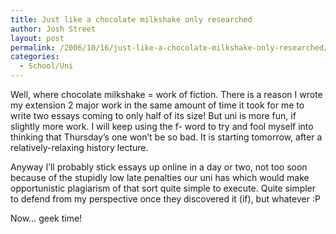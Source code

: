 ```yaml
---
title: Just like a chocolate milkshake only researched
author: Josh Street
layout: post
permalink: /2006/10/16/just-like-a-chocolate-milkshake-only-researched/
categories:
  - School/Uni
---
```

Well, where chocolate milkshake = work of fiction. There is a reason I wrote my extension 2 major work in the same amount of time it took for me to write two essays coming to only half of its size! But uni is more fun, if slightly more work. I will keep using the f- word to try and fool myself into thinking that Thursday&#8217;s one won&#8217;t be so bad. It is starting tomorrow, after a relatively-relaxing history lecture.

Anyway I&#8217;ll probably stick essays up online in a day or two, not too soon because of the stupidly low late penalties our uni has which would make opportunistic plagiarism of that sort quite simple to execute. Quite simpler to defend from my perspective once they discovered it (if), but whatever :P

Now&#8230; geek time!